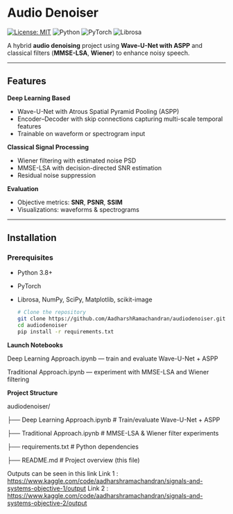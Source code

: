 # Audio Denoiser

[![License: MIT](https://img.shields.io/badge/License-MIT-blue.svg)](LICENSE)
![Python](https://img.shields.io/badge/Python-3.8+-green)
![PyTorch](https://img.shields.io/badge/PyTorch-2.0-red)
![Librosa](https://img.shields.io/badge/Librosa-0.10-blue)

A hybrid **audio denoising** project using **Wave-U-Net with ASPP** and classical filters (**MMSE-LSA**, **Wiener**) to enhance noisy speech.

---

## Features

**Deep Learning Based**
- Wave-U-Net with Atrous Spatial Pyramid Pooling (ASPP)
- Encoder–Decoder with skip connections capturing multi-scale temporal features
- Trainable on waveform or spectrogram input

**Classical Signal Processing**
- Wiener filtering with estimated noise PSD
- MMSE-LSA with decision-directed SNR estimation
- Residual noise suppression

**Evaluation**
- Objective metrics: **SNR**, **PSNR**, **SSIM**
- Visualizations: waveforms & spectrograms

---

## Installation

### Prerequisites
- Python 3.8+
- PyTorch
- Librosa, NumPy, SciPy, Matplotlib, scikit-image

  ```bash
  # Clone the repository
  git clone https://github.com/AadharshRamachandran/audiodenoiser.git
  cd audiodenoiser
  pip install -r requirements.txt


**Launch Notebooks**

Deep Learning Approach.ipynb — train and evaluate Wave-U-Net + ASPP

Traditional Approach.ipynb — experiment with MMSE-LSA and Wiener filtering

**Project Structure**

audiodenoiser/

├── Deep Learning Approach.ipynb      # Train/evaluate Wave-U-Net + ASPP

├── Traditional Approach.ipynb        # MMSE-LSA & Wiener filter experiments

├── requirements.txt                  # Python dependencies

├── README.md                         # Project overview (this file)

Outputs can be seen in this link
Link 1 : https://www.kaggle.com/code/aadharshramachandran/signals-and-systems-objective-1/output
Link 2 : https://www.kaggle.com/code/aadharshramachandran/signals-and-systems-objective-2/output
